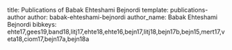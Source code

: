 title: Publications of Babak Ehteshami Bejnordi
template: publications-author
author: babak-ehteshami-bejnordi
author_name: Babak Ehteshami Bejnordi
bibkeys: ehte17,gees19,band18,litj17,ehte18,ehte16,bejn17,litj18,bejn17b,bejn15,mert17,veta18,ciom17,bejn17a,bejn18a